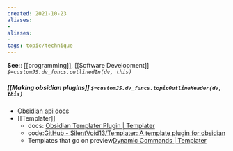 ```yaml
---
created: 2021-10-23
aliases:
- 
aliases:
- 
tags: topic/technique
---
```


**See**:: [[programming]], [[Software Development]]
*`$=customJS.dv_funcs.outlinedIn(dv, this)`*

##### [[Making obsidian plugins]] `$=customJS.dv_funcs.topicOutlineHeader(dv, this)`
- [Obsidian api docs](https://github.com/obsidianmd/obsidian-api/blob/bde556afa033e909ebfb9fcee8f5ef288276f78f/obsidian.d.ts#L365)
- [[Templater]]
	- docs: [Obsidian Templater Plugin | Templater](https://silentvoid13.github.io/Templater/)
	- code:[GitHub - SilentVoid13/Templater: A template plugin for obsidian](https://github.com/SilentVoid13/Templater)
	- Templates that go on preview[Dynamic Commands | Templater](https://silentvoid13.github.io/Templater/docs/commands/dynamic-command/)